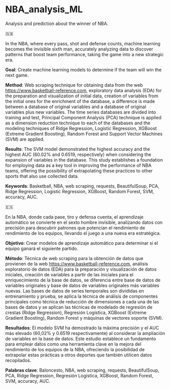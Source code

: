 # NBA_analysis_ML
Analysis and prediction about the winner of NBA.

🇬🇧

In the NBA, where every pass, shot and defense counts, machine learning becomes the invisible sixth man, accurately analyzing data to discover patterns that boost team performance, taking the game into a new strategic era. 

**Goal**: Create machine learning models to determine if the team will win the next game. 

**Method**: Web scraping technique for obtaining data from the web https://www.basketball-reference.com, exploratory data analysis (EDA) for the preparation and visualization of initial data, creation of variables from the initial ones for the enrichment of the database, a difference is made between a database of original variables and a database of original variables plus new variables. The time series databases are divided into training and test, Principal Component Analysis (PCA) technique is applied as a dimension reduction technique to each of the databases and the modeling techniques of Ridge Regression, Logistic Regression, XGBoost (Extreme Gradient Boosting), Random Forest and Support Vector Machines (SVM) are applied. 

**Results**: The SVM model demonstrated the highest accuracy and the highest AUC (60.02% and 0.6519, respectively) when considering the expansion of variables in the database. This study establishes a foundation for employing data as a key tool in improving the performance of NBA teams, offering the possibility of extrapolating these practices to other sports that also use collected data.

**Keywords**: Basketball, NBA, web scraping, requests, BeautifulSoup, PCA, Ridge Regression, Logistic Regression, XGBoost, Random Forest, SVM, accuracy, AUC. 

🇪🇸

En la NBA, donde cada pase, tiro y defensa cuenta, el aprendizaje automático se convierte en el sexto hombre invisible, analizando datos con precisión para descubrir patrones que potencian el rendimiento de rendimiento de los equipos, llevando el juego a una nueva era estratégica. 

**Objetivo**: Crear modelos de aprendizaje automático para determinar si el equipo ganará el siguiente partido. 

**Método**: Técnica de web scraping para la obtención de datos que provienen de la web https://www.basketball-reference.com, análisis exploratorio de datos (EDA) para la preparación y visualización de datos iniciales, creación de variables a partir de las iniciales para el enriquecimiento de la base de datos, se diferencia entre base de datos de variables originales y base de datos de variables originales más variables nuevas. Las bases de datos de series temporales son divididas en entrenamiento y prueba, se aplica la técnica de análisis de componentes principales como técnica de reducción de dimensiones a cada una de las bases de datos y se aplican las técnicas de modelado de regresión de crestas (Ridge Regression), Regresión Logística, XGBoost (Extreme Gradient Boosting), Random Forest y máquinas de vectores soporte (SVM). 

**Resultados**: El modelo SVM ha demostrado la máxima precisión y el AUC más elevado (60,02% y 0.6519 respectivamente) al considerar la ampliación de variables en la base de datos. Este estudio establece un fundamento para emplear datos como una herramienta clave en la mejora del rendimiento de los equipos de la NBA, ofreciendo la posibilidad de extrapolar estas prácticas a otros deportes que también utilicen datos recopilados.

**Palabras clave**: Baloncesto, NBA, web scraping, requests, BeautifulSoup, PCA, Ridge Regression, Regresión Logística, XGBoost, Random Forest, SVM, accuracy, AUC.
